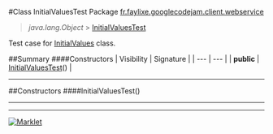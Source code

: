 #Class InitialValuesTest
Package [fr.faylixe.googlecodejam.client.webservice](README.md)<br>

> *java.lang.Object* > [InitialValuesTest](InitialValuesTest.md)



Test case for [InitialValues](InitialValues.md) class.

##Summary
####Constructors
| Visibility | Signature |
| --- | --- |
| **public** | [InitialValuesTest](#initialvaluestest)() |

---


##Constructors
####InitialValuesTest()
> 


---

---

[![Marklet](https://img.shields.io/badge/Generated%20by-Marklet-green.svg)](https://github.com/Faylixe/marklet)